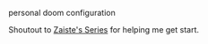 personal doom configuration 

Shoutout to [Zaiste's Series](https://www.youtube.com/watch?v=rCMh7srOqvw&list=PLhXZp00uXBk4np17N39WvB80zgxlZfVwj) for helping me get start.
